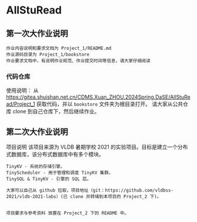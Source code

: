 # AllStuRead


## 第一次大作业说明
    作业内容说明和要求文档为 Project_1/README.md
    作业源码目录为 Project_1/bookstore
    作业要求文档中，有说明作业规范、作业提交时间等信息，请大家仔细阅读


### 代码仓库
使用说明：
    从 https://gitea.shuishan.net.cn/CDMS.Xuan_ZHOU.2024Spring.DaSE/AllStuRead/Project_1 获取代码，并以 `bookstore` 文件夹为根目录打开。
    请大家从公共仓库 clone 到自己仓库下，然后继续作业。



## 第二次大作业说明
项目说明
    该项目来源为 VLDB 暑期学校 2021 的实验项目。目标是建立一个分布式数据库，该分布式数据库中有多个模块。

    TinyKV - 系统的存储引擎。
    TinyScheduler - 用于管理和调度 TinyKV 集群。
    TinySQL & TinyKV - 引擎的 SQL 层。

    大家可以自己从 github 拉取，项目地址（git：https://github.com/vldbss-2021/vldb-2021-labs）(已 clone 并转储到本项目的 Project_2 下)。


    项目要求与参考资料 放置在 Project_2 下的 README 中。


